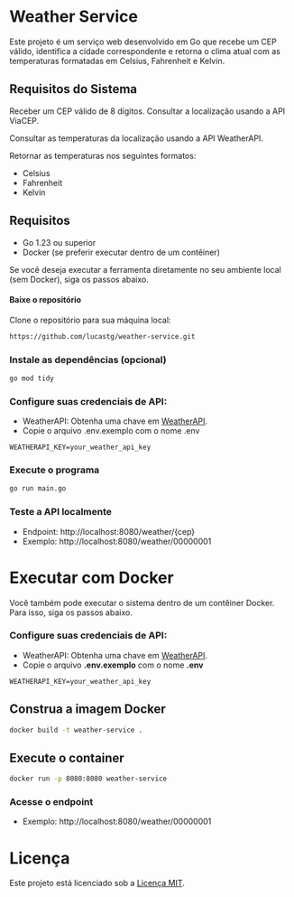 # Weather Service
Este projeto é um serviço web desenvolvido em Go que recebe um CEP válido, identifica a cidade correspondente e retorna o clima atual com as temperaturas formatadas em Celsius, Fahrenheit e Kelvin.

## Requisitos do Sistema

Receber um CEP válido de 8 dígitos.
Consultar a localização usando a API ViaCEP.

Consultar as temperaturas da localização usando a API WeatherAPI.

Retornar as temperaturas nos seguintes formatos:

- Celsius
- Fahrenheit
- Kelvin

## Requisitos

- Go 1.23 ou superior
- Docker (se preferir executar dentro de um contêiner)

Se você deseja executar a ferramenta diretamente no seu ambiente local (sem Docker), siga os passos abaixo.

#### **Baixe o repositório**
Clone o repositório para sua máquina local:

```bash
https://github.com/lucastg/weather-service.git
```

### **Instale as dependências (opcional)**
```bash
go mod tidy
```

### **Configure suas credenciais de API:**
- WeatherAPI: Obtenha uma chave em [WeatherAPI](https://www.weatherapi.com/).
- Copie o arquivo .env.exemplo com o nome .env
```
WEATHERAPI_KEY=your_weather_api_key
```

### **Execute o programa**
```bash
go run main.go
```

### **Teste a API localmente**
- Endpoint: http://localhost:8080/weather/{cep}
- Exemplo: http://localhost:8080/weather/00000001


# **Executar com Docker**
Você também pode executar o sistema dentro de um contêiner Docker. Para isso, siga os passos abaixo.

### **Configure suas credenciais de API:**
- WeatherAPI: Obtenha uma chave em [WeatherAPI](https://www.weatherapi.com/).
- Copie o arquivo **.env.exemplo** com o nome **.env**
```
WEATHERAPI_KEY=your_weather_api_key
```

## **Construa a imagem Docker**
```bash
docker build -t weather-service .
```

## **Execute o container**
```bash
docker run -p 8080:8080 weather-service
```
### **Acesse o endpoint**
- Exemplo: http://localhost:8080/weather/00000001

# **Licença**
Este projeto está licenciado sob a [Licença MIT](LICENSE).